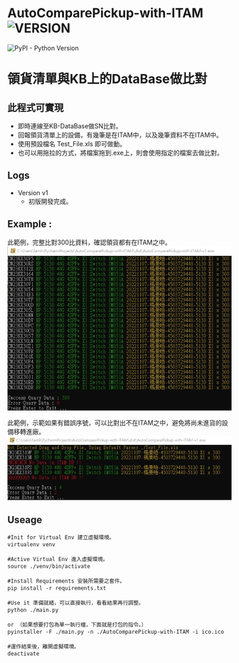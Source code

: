 # AutoComparePickup-with-ITAM ![VERSION](https://img.shields.io/badge/Version-1.0-green.svg)
![PyPI - Python Version](https://img.shields.io/pypi/pyversions/Django.svg)
# 領貨清單與KB上的DataBase做比對
## 此程式可實現
  - 即時連線至KB-DataBase做SN比對。
  - 回報領貨清單上的設備，有幾筆是在ITAM中，以及幾筆資料不在ITAM中。
  - 使用預設檔名 Test_File.xls 即可做動。
  - 也可以用拖拉的方式，將檔案拖到.exe上，則會使用指定的檔案去做比對。

## Logs
   * Version v1
     - 初版開發完成。

## Example :
此範例，完整比對300比資料，確認領貨都有在ITAM之中。
![Info](./img/img1.jpg "Pic1")

此範例，示範如果有錯誤序號，可以比對出不在ITAM之中，避免將尚未進貨的設備移轉進廠。
![Info](./img/img2.jpg "Pic2")

## Useage
    #Init for Virtual Env 建立虛擬環境。
    virtualenv venv
    
    #Active Virtual Env 進入虛擬環境。
    source ./venv/bin/activate
    
    #Install Requirements 安裝所需要之套件。
    pip install -r requirements.txt
    
    #Use it 準備就緒，可以直接執行，看看結果再行調整。
    python ./main.py
    
    or （如果想要打包為單一執行檔，下面就是打包的指令。）
    pyinstaller -F ./main.py -n ./AutoComparePickup-with-ITAM -i ico.ico
    
    #運作結束後，離開虛擬環境。
    deactivate
